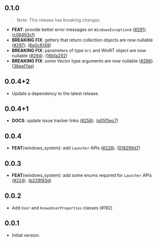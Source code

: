 ## 0.1.0

> Note: This release has breaking changes.

 - **FEAT**: provide better error messages on `WindowsException`s ([#291](https://github.com/dart-windows/dartwinrt/issues/291)). ([c06493cf](https://github.com/dart-windows/dartwinrt/commit/c06493cf014927c87b5e9783196754280f7815ef))
 - **BREAKING** **FIX**: getters that return collection objects are now nullable ([#297](https://github.com/dart-windows/dartwinrt/issues/297)). ([6e0c8148](https://github.com/dart-windows/dartwinrt/commit/6e0c8148bfc66fcdaee18c8a8c5a7623bc1154dd))
 - **BREAKING** **FIX**: parameters of type `Uri` and WinRT object are now nullable ([#294](https://github.com/dart-windows/dartwinrt/issues/294)). ([16b1a292](https://github.com/dart-windows/dartwinrt/commit/16b1a2926a6cfba4c5c3279f5893511b5fca6c9c))
 - **BREAKING** **FIX**: some Vector type arguments are now nullable ([#286](https://github.com/dart-windows/dartwinrt/issues/286)). ([36eef7ae](https://github.com/dart-windows/dartwinrt/commit/36eef7ae3ca7321daecec59f60d071246c362f43))

## 0.0.4+2

 - Update a dependency to the latest release.

## 0.0.4+1

 - **DOCS**: update issue tracker links ([#256](https://github.com/dart-windows/dartwinrt/issues/256)). ([a05f5ec7](https://github.com/dart-windows/dartwinrt/commit/a05f5ec70f5e71773f04d7021e1a84d932ca0c21))

## 0.0.4

 - **FEAT**(windows_system): add `Launcher` APIs ([#228](https://github.com/dart-windows/dartwinrt/issues/228)). ([018299d7](https://github.com/dart-windows/dartwinrt/commit/018299d70b9168386b3173d32e5336e2a9cdb045))

## 0.0.3

 - **FEAT**(windows_system): add some enums required for `Launcher` APIs ([#224](https://github.com/dart-windows/dartwinrt/issues/224)). ([b229f83d](https://github.com/dart-windows/dartwinrt/commit/b229f83d6ee56102628667564fd2540f53cec5e1))

## 0.0.2

- Add `User` and `KnownUserProperties` classes (#192)

## 0.0.1

- Initial version.

